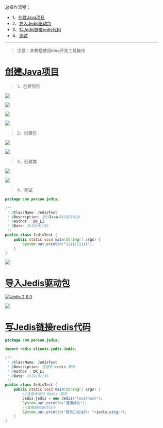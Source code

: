 总操作流程：
- 1、[创建Java项目](redis-01)
- 2、[导入Jedis驱动包](redis-02)
- 3、[写Jedis链接redis代码](redis-03)
- 4、[测试](redis-04)

***

> 注意：本教程使用idea开发工具操作

# <a name="redis-01" href="#" >创建Java项目</a>

>1、创建项目

![](image/3-1.png)

![](image/3-2.png)

![](image/3-3.png)

![](image/3-4.png)

>2、创建包

![](image/3-5.png)

![](image/3-6.png)

>3、创建类

![](image/3-7.png)

![](image/3-8.png)

>4、测试

```java
package com.person.jedis;

/**
 * @ClassName: JedisTest
 * @Description: 测试Java项目是否成功
 * @Author : DK_Li
 * @Date: 2019/01/16
 */
public class JedisTest {
    public static void main(String[] args) {
        System.out.println("1111111111");
    }
}

```

![](image/3-9.png)

# <a name="redis-02" href="#" >导入Jedis驱动包</a>

[![](https://img.shields.io/badge/Jedis-2.9.0-green.svg "Jedis 2.9.0")](https://pan.baidu.com/s/1qfDtD5M3Zinuq5RHP2clAw)

![](image/3-10.png)

# <a name="redis-03" href="#" >写Jedis链接redis代码</a>

```java
package com.person.jedis;

import redis.clients.jedis.Jedis;

/**
 * @ClassName: JedisTest
 * @Description: 连接到 redis 服务
 * @Author : DK_Li
 * @Date: 2019/01/16
 */
public class JedisTest {
    public static void main(String[] args) {
        //连接本地的 Redis 服务
        Jedis jedis = new Jedis("localhost");
        System.out.println("连接成功");
        //查看服务是否运行
        System.out.println("服务正在运行: "+jedis.ping());
    }
}

```


